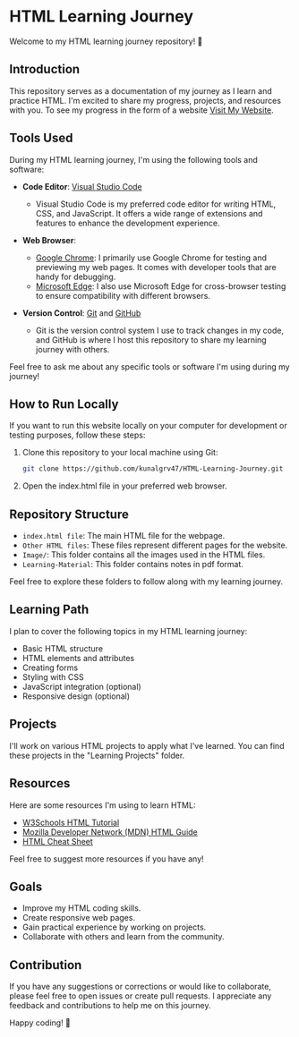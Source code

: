 # HTML Learning Journey

Welcome to my HTML learning journey repository! 🚀

## Introduction

This repository serves as a documentation of my journey as I learn and practice HTML. I'm excited to share my progress, projects, and resources with you.
To see my progress in the form of a website [Visit My Website](https://kunalgrv47.github.io/HTML-Learning-Journey/).

## Tools Used

During my HTML learning journey, I'm using the following tools and software:

- **Code Editor**: [Visual Studio Code](https://code.visualstudio.com/)
  - Visual Studio Code is my preferred code editor for writing HTML, CSS, and JavaScript. It offers a wide range of extensions and features to enhance the development experience.

- **Web Browser**:
  - [Google Chrome](https://www.google.com/chrome/): I primarily use Google Chrome for testing and previewing my web pages. It comes with developer tools that are handy for debugging.
  - [Microsoft Edge](https://www.microsoft.com/en-us/edge): I also use Microsoft Edge for cross-browser testing to ensure compatibility with different browsers.

- **Version Control**: [Git](https://git-scm.com/) and [GitHub](https://github.com/)
  - Git is the version control system I use to track changes in my code, and GitHub is where I host this repository to share my learning journey with others.

Feel free to ask me about any specific tools or software I'm using during my journey!

## How to Run Locally

If you want to run this website locally on your computer for development or testing purposes, follow these steps:

1. Clone this repository to your local machine using Git:
   ```bash
   git clone https://github.com/kunalgrv47/HTML-Learning-Journey.git
2. Open the index.html file in your preferred web browser.

## Repository Structure

- `index.html file`: The main HTML file for the webpage.
- `Other HTML files`: These files represent different pages for the website.
- `Image/`: This folder contains all the images used in the HTML files.
- `Learning-Material`: This folder contains notes in pdf format.

Feel free to explore these folders to follow along with my learning journey.

## Learning Path

I plan to cover the following topics in my HTML learning journey:

- Basic HTML structure
- HTML elements and attributes
- Creating forms
- Styling with CSS
- JavaScript integration (optional)
- Responsive design (optional)

## Projects

I'll work on various HTML projects to apply what I've learned. You can find these projects in the "Learning Projects" folder.

## Resources

Here are some resources I'm using to learn HTML:

- [W3Schools HTML Tutorial](https://www.w3schools.com/html/)
- [Mozilla Developer Network (MDN) HTML Guide](https://developer.mozilla.org/en-US/docs/Web/HTML)
- [HTML Cheat Sheet](https://htmlcheatsheet.com/)

Feel free to suggest more resources if you have any!

## Goals

- Improve my HTML coding skills.
- Create responsive web pages.
- Gain practical experience by working on projects.
- Collaborate with others and learn from the community.

## Contribution

If you have any suggestions or corrections or would like to collaborate, please feel free to open issues or create pull requests. I appreciate any feedback and contributions to help me on this journey.


Happy coding! 🌟
